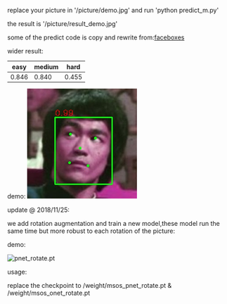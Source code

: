 replace your picture in '/picture/demo.jpg' and run 'python predict_m.py'

the result is  '/picture/result_demo.jpg'

some of the predict code is copy and rewrite from:[faceboxes](https://github.com/XiaXuehai/faceboxes)

wider result:

|easy|medium|hard|
|------|------|------|
|0.846|0.840|0.455|

demo:
![pnet_2_299.pt](/picture/result_demo.jpg)


update @ 2018/11/25:

we add rotation augmentation and train a new model,these model run the same time but more robust to each rotation of the picture:

demo:

![pnet_rotate.pt](.picture/result_4_r2.jpg)

usage:

replace the checkpoint to /weight/msos_pnet_rotate.pt & /weight/msos_onet_rotate.pt 
